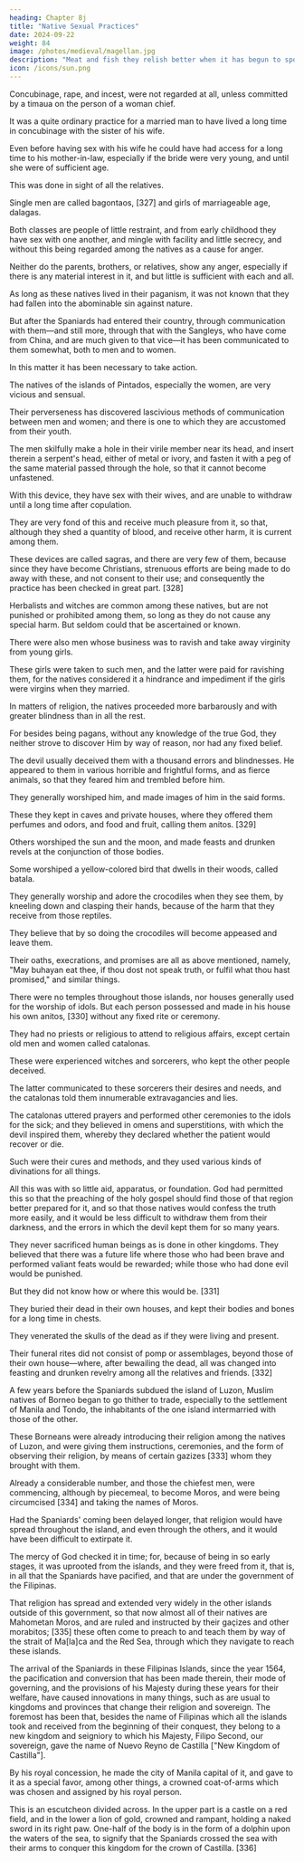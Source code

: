 ```yaml
---
heading: Chapter 8j
title: "Native Sexual Practices"
date: 2024-09-22
weight: 84
image: /photos/medieval/magellan.jpg
description: "Meat and fish they relish better when it has begun to spoil and when it stinks"
icon: /icons/sun.png
---
```




Concubinage, rape, and incest, were not regarded at all, unless committed by a timaua on the person of a woman chief. 

It was a quite ordinary practice for a married man to have lived a long time in concubinage with the sister of his wife. 

Even before having sex with his wife he could have had access for a long time to his mother-in-law, especially if the bride were very young, and until she were of sufficient age. 

This was done in sight of all the relatives.

Single men are called bagontaos, [327] and girls of marriageable age, dalagas. 

Both classes are people of little restraint, and from early childhood they have sex with one another, and mingle with facility and little secrecy, and without this being regarded among the natives as a cause for anger. 

Neither do the parents, brothers, or relatives, show any anger, especially if there is any material interest in it, and but little is sufficient with each and all.

As long as these natives lived in their paganism, it was not known that they had fallen into the abominable sin against nature. 

But after the Spaniards had entered their country, through communication with them—and still more, through that with the Sangleys, who have come from China, and are much given to that vice—it has been communicated to them somewhat, both to men and to women. 

In this matter it has been necessary to take action.

The natives of the islands of Pintados, especially the women, are very vicious and sensual.

Their perverseness has discovered lascivious methods of communication between men and women; and there is one to which they are accustomed from their youth. 

The men skilfully make a hole in their virile member near its head, and insert therein a serpent's head, either of metal or ivory, and fasten it with a peg of the same material passed through the hole, so that it cannot become unfastened. 

With this device, they have sex with their wives, and are unable to withdraw until a long time after copulation. 

They are very fond of this and receive much pleasure from it, so that, although they shed a quantity of blood, and receive other harm, it is current among them.

These devices are called sagras, and there are very few of them, because since they have become Christians, strenuous efforts are being made to do away with these, and not consent to their use; and consequently the practice has been checked in great part. [328]



Herbalists and witches are common among these natives, but are not punished or prohibited among them, so long as they do not cause any special harm. But seldom could that be ascertained or known.

There were also men whose business was to ravish and take away virginity from young girls.

These girls were taken to such men, and the latter were paid for ravishing them, for the natives considered it a hindrance and impediment if the girls were virgins when they married.

In matters of religion, the natives proceeded more barbarously and with greater blindness than in all the rest.

For besides being pagans, without any knowledge of the true God, they neither strove to discover Him by way of reason, nor had any fixed belief.

The devil usually deceived them with a thousand errors and blindnesses. He appeared to them in various horrible and frightful forms, and as fierce animals, so that they feared him and trembled before him. 

They generally worshiped him, and made images of him in the said forms. 

These they kept in caves and private houses, where they offered them perfumes and odors, and food and fruit, calling them anitos. [329]

Others worshiped the sun and the moon, and made feasts and drunken revels at the conjunction of those bodies. 

Some worshiped a yellow-colored bird that dwells in their woods, called batala. 

They generally worship and adore the crocodiles when they see them, by kneeling down and clasping their hands, because of the harm that they receive from those reptiles.

They believe that by so doing the crocodiles will become appeased and leave them. 

Their oaths, execrations, and promises are all as above mentioned, namely, "May buhayan eat thee, if thou dost not speak truth, or fulfil what thou hast promised," and similar things.

There were no temples throughout those islands, nor houses generally used for the worship of idols. But each person possessed and made in his house his own anitos, [330] without any fixed rite or ceremony.

They had no priests or religious to attend to religious affairs, except certain old men and women called catalonas. 

These were experienced witches and sorcerers, who kept the other people deceived. 

The latter communicated to these sorcerers their desires and needs, and the catalonas told them innumerable extravagancies and lies. 

The catalonas uttered prayers and performed other ceremonies to the idols for the sick; and they believed in omens and superstitions, with which the devil inspired them, whereby they declared whether the patient would recover or die.

Such were their cures and methods, and they used various kinds of divinations for all things.

All this was with so little aid, apparatus, or foundation. God had permitted this so that the preaching of the holy gospel should find those of that region better prepared for it, and so that those natives would confess the truth more easily, and it would be less difficult to withdraw them from their darkness, and the errors in which the devil kept them for so many years. 

They never sacrificed human beings as is done in other kingdoms. They believed that there was a future life where those who had been brave and performed valiant feats would be rewarded; while those who had done evil would be punished. 

But they did not know how or where this would be. [331]

They buried their dead in their own houses, and kept their bodies and bones for a long time in chests. 

They venerated the skulls of the dead as if they were living and present.

Their funeral rites did not consist of pomp or assemblages, beyond those of their own house—where, after bewailing the dead, all was changed into feasting and drunken revelry among all the relatives and friends. [332]

A few years before the Spaniards subdued the island of Luzon, Muslim natives of Borneo began to go thither to trade, especially to the settlement of Manila and Tondo, the inhabitants of the one island intermarried with those of the other.

These Borneans were already introducing their religion among the natives of Luzon, and were giving them instructions, ceremonies, and the form of observing their religion, by means of certain gazizes [333] whom they brought with them.

Already a considerable number, and those the chiefest men, were commencing, although by piecemeal, to become Moros, and were being circumcised [334] and taking the names of Moros. 

Had the Spaniards' coming been delayed longer, that religion would have spread throughout the island, and even through the others, and it would have been difficult to extirpate it.

The mercy of God checked it in time; for, because of being in so early stages, it was uprooted from the islands, and they were freed from it, that is, in all that the Spaniards have pacified, and that are under the government of the Filipinas.

That religion has spread and extended very widely in the other islands outside of this government, so that now almost all of their natives are Mahometan Moros, and are ruled and instructed by their gaçizes and other morabitos; [335] these often come to preach to and teach them by way of the strait of Ma[la]ca and the Red Sea, through which they navigate to reach these islands.

The arrival of the Spaniards in these Filipinas Islands, since the year 1564, the pacification and conversion that has been made therein, their mode of governing, and the provisions of his Majesty during these years for their welfare, have caused innovations in many things, such as are usual to kingdoms and provinces that change their religion and sovereign. The foremost has been that, besides the name of Filipinas which all the islands took and received from the beginning of their conquest, they belong to a new kingdom and seigniory to which his Majesty, Filipo Second, our sovereign, gave the name of Nuevo Reyno de Castilla ["New Kingdom of Castilla"]. 

By his royal concession, he made the city of Manila capital of it, and gave to it as a special favor, among other things, a crowned coat-of-arms which was chosen and assigned by his royal person.

This is an escutcheon divided across. In the upper part is a castle on a red field, and in the lower a lion of gold, crowned and rampant, holding a naked sword in its right paw. One-half of the body is in the form of a dolphin upon the waters of the sea, to signify that the Spaniards crossed the sea with their arms to conquer this kingdom for the crown of Castilla. [336]

